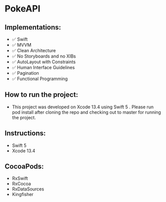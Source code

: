 # PokeAPI

Implementations:
-
- :white_check_mark: Swift
- :white_check_mark: MVVM
- :white_check_mark: Clean Architecture
- :white_check_mark: No Storyboards and no XIBs
- :white_check_mark: AutoLayout with Constraints
- :white_check_mark: Human Interface Guidelines
- :white_check_mark: Pagination
- :white_check_mark: Functional Programming

How to run the project:
-
- This project was developed on Xcode 13.4 using Swift 5 . Please run pod install after cloning the repo and checking out to master for running the project.

Instructions:
-
- Swift 5
- Xcode 13.4

CocoaPods:
- 
- RxSwift
- RxCocoa
- RxDataSources
- Kingfisher
